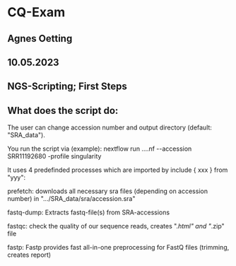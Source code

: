 # CQ-Exam

## Agnes Oetting
## 10.05.2023
## NGS-Scripting; First Steps

## What does the script do:
The user can change accession number and output directory (default: "SRA_data").

You run the script via (example):
nextflow run ....nf --accession SRR11192680 -profile singularity

It uses 4 predefinded processes which are imported by include { xxx } from "yyy":

prefetch: downloads all necessary sra files (depending on accession number) in ".../SRA_data/sra/accession.sra"

fastq-dump: Extracts fastq-file(s) from SRA-accessions

fastqc: check the quality of our sequence reads, creates ".*html" and "*.zip" file

fastp: Fastp provides fast all-in-one preprocessing for FastQ files (trimming, creates report)
